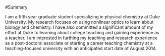 #Summary

I am a fifth year graduate student specializing in physical chemistry at Duke University.
My research focuses on using nonlinear optics to learn about biology and chemistry.
I have also committed a significant amount of my effort at Duke to learning about college teaching and gaining experience as a teacher.
I am interested in furthing my teaching and research experience as a post-doctoral associate or starting a career teaching chemistry at a teaching-focused university with an anticipated start date of August 2014.
